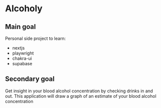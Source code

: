 # Alcoholy

## Main goal

Personal side project to learn:
- nextjs
- playwright
- chakra-ui
- supabase

## Secondary goal

Get insight in your blood alcohol concentration by checking drinks in and out.
This application will draw a graph of an estimate of your blood alcohol concentration